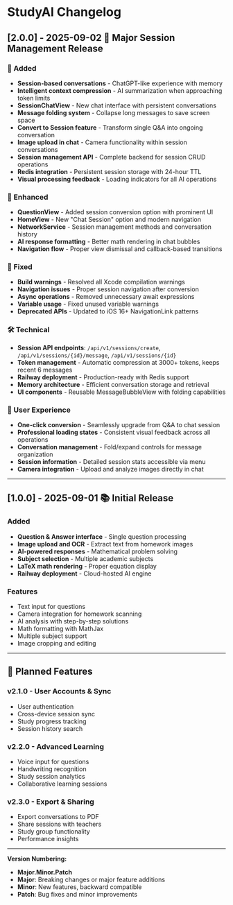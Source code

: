 # StudyAI Changelog

## [2.0.0] - 2025-09-02 🚀 Major Session Management Release

### 🎉 Added
- **Session-based conversations** - ChatGPT-like experience with memory
- **Intelligent context compression** - AI summarization when approaching token limits
- **SessionChatView** - New chat interface with persistent conversations
- **Message folding system** - Collapse long messages to save screen space
- **Convert to Session feature** - Transform single Q&A into ongoing conversation
- **Image upload in chat** - Camera functionality within session conversations
- **Session management API** - Complete backend for session CRUD operations
- **Redis integration** - Persistent session storage with 24-hour TTL
- **Visual processing feedback** - Loading indicators for all AI operations

### 🔧 Enhanced
- **QuestionView** - Added session conversion option with prominent UI
- **HomeView** - New "Chat Session" option and modern navigation
- **NetworkService** - Session management methods and conversation history
- **AI response formatting** - Better math rendering in chat bubbles
- **Navigation flow** - Proper view dismissal and callback-based transitions

### 🐛 Fixed
- **Build warnings** - Resolved all Xcode compilation warnings
- **Navigation issues** - Proper session navigation after conversion
- **Async operations** - Removed unnecessary await expressions
- **Variable usage** - Fixed unused variable warnings
- **Deprecated APIs** - Updated to iOS 16+ NavigationLink patterns

### 🛠️ Technical
- **Session API endpoints**: `/api/v1/sessions/create`, `/api/v1/sessions/{id}/message`, `/api/v1/sessions/{id}`
- **Token management** - Automatic compression at 3000+ tokens, keeps recent 6 messages
- **Railway deployment** - Production-ready with Redis support
- **Memory architecture** - Efficient conversation storage and retrieval
- **UI components** - Reusable MessageBubbleView with folding capabilities

### 📱 User Experience
- **One-click conversion** - Seamlessly upgrade from Q&A to chat session
- **Professional loading states** - Consistent visual feedback across all operations
- **Conversation management** - Fold/expand controls for message organization
- **Session information** - Detailed session stats accessible via menu
- **Camera integration** - Upload and analyze images directly in chat

---

## [1.0.0] - 2025-09-01 📚 Initial Release

### Added
- **Question & Answer interface** - Single question processing
- **Image upload and OCR** - Extract text from homework images
- **AI-powered responses** - Mathematical problem solving
- **Subject selection** - Multiple academic subjects
- **LaTeX math rendering** - Proper equation display
- **Railway deployment** - Cloud-hosted AI engine

### Features
- Text input for questions
- Camera integration for homework scanning
- AI analysis with step-by-step solutions
- Math formatting with MathJax
- Multiple subject support
- Image cropping and editing

---

## 🔮 Planned Features

### v2.1.0 - User Accounts & Sync
- User authentication
- Cross-device session sync
- Study progress tracking
- Session history search

### v2.2.0 - Advanced Learning
- Voice input for questions
- Handwriting recognition
- Study session analytics
- Collaborative learning sessions

### v2.3.0 - Export & Sharing
- Export conversations to PDF
- Share sessions with teachers
- Study group functionality
- Performance insights

---

**Version Numbering:**
- **Major.Minor.Patch**
- **Major**: Breaking changes or major feature additions
- **Minor**: New features, backward compatible
- **Patch**: Bug fixes and minor improvements